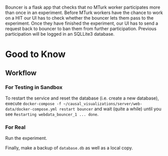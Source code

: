 Bouncer is a flask app that checks that no MTurk worker participates more than once in an experiment.
Before MTurk workers have the chance to work on a HIT our UI has to check whether the bouncer lets them pass to the experiment.
Once they have finished the experiment, our UI has to send a request back to bouncer to ban them from further participation.
Previous participation will be logged in an SQLLite3 database.

# Good to Know

## Workflow

### For Testing in Sandbox
To restart the service and reset the database (i.e. create a new database), execute
`docker-compose -f ~/causal_visualizations/server/web-data/docker-compose.yml restart bouncer`
and wait (quite a while) until you see `Restarting webdata_bouncer_1 ... done`.


### For Real
Run the experiment.

Finally, make a backup of `database.db` as well as a local copy.

